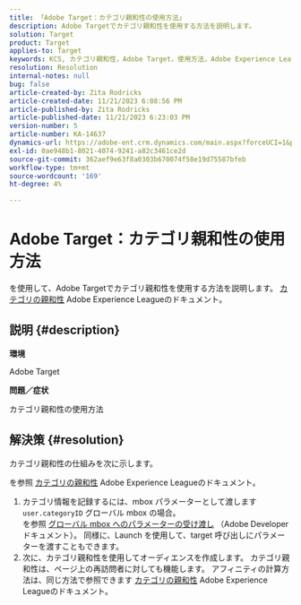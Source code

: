 ```yaml
---
title: 「Adobe Target：カテゴリ親和性の使用方法」
description: Adobe Targetでカテゴリ親和性を使用する方法を説明します。
solution: Target
product: Target
applies-to: Target
keywords: KCS, カテゴリ親和性，Adobe Target，使用方法，Adobe Experience League, グローバル mbox
resolution: Resolution
internal-notes: null
bug: false
article-created-by: Zita Rodricks
article-created-date: 11/21/2023 6:08:56 PM
article-published-by: Zita Rodricks
article-published-date: 11/21/2023 6:23:03 PM
version-number: 5
article-number: KA-14637
dynamics-url: https://adobe-ent.crm.dynamics.com/main.aspx?forceUCI=1&pagetype=entityrecord&etn=knowledgearticle&id=93cf0e04-9988-ee11-8179-6045bd006295
exl-id: 0ae948b1-8021-4074-9241-a82c3461ce2d
source-git-commit: 362aef9e63f8a0303b670074f58e19d75587bfeb
workflow-type: tm+mt
source-wordcount: '169'
ht-degree: 4%

---
```


# Adobe Target：カテゴリ親和性の使用方法


を使用して、Adobe Targetでカテゴリ親和性を使用する方法を説明します。 [カテゴリの親和性](https://experienceleague.adobe.com/docs/target/using/audiences/visitor-profiles/category-affinity.html?lang=en) Adobe Experience Leagueのドキュメント。

## 説明 {#description}


<b>環境</b>

Adobe Target

<b>問題／症状</b>

カテゴリ親和性の使用方法


## 解決策 {#resolution}


カテゴリ親和性の仕組みを次に示します。

を参照 [カテゴリの親和性](https://experienceleague.adobe.com/docs/target/using/audiences/visitor-profiles/category-affinity.html?lang=en) Adobe Experience Leagueのドキュメント。

1. カテゴリ情報を記録するには、mbox パラメーターとして渡します `user.categoryID` グローバル mbox の場合。<br>    を参照 [グローバル mbox へのパラメーターの受け渡し](https://developer.adobe.com/target/implement/client-side/atjs/global-mbox/pass-parameters-to-global-mbox/?lang=en "クリックして次のリンクに移動：https://developer.adobe.com/target/implement/client-side/atjs/global-mbox/pass-parameters-to-global-mbox/?lang=en") （Adobe Developer ドキュメント）。
同様に、Launch を使用して、target 呼び出しにパラメーターを渡すこともできます。
2. 次に、カテゴリ親和性を使用してオーディエンスを作成します。    カテゴリ親和性は、ページ上の再訪問者に対しても機能します。
アフィニティの計算方法は、同じ方法で参照できます [カテゴリの親和性](https://experienceleague.adobe.com/docs/target/using/audiences/visitor-profiles/category-affinity.html?lang=en) Adobe Experience Leagueのドキュメント。
